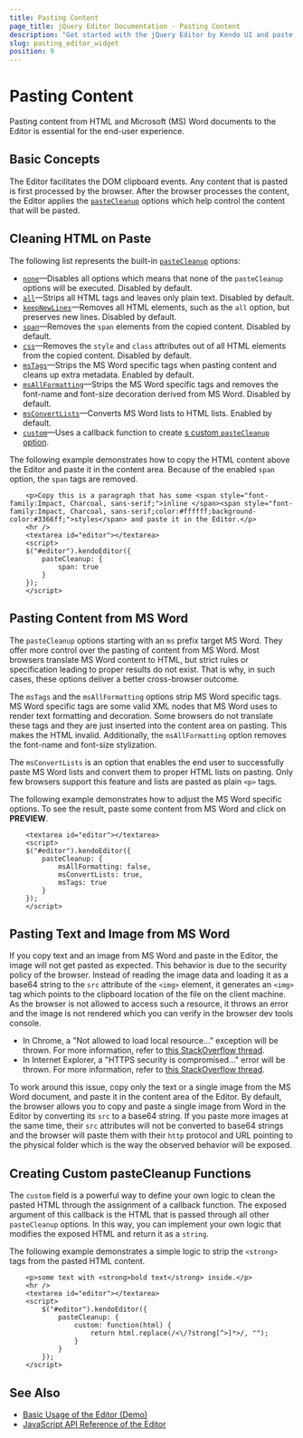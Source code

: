 ```yaml
---
title: Pasting Content
page_title: jQuery Editor Documentation - Pasting Content
description: "Get started with the jQuery Editor by Kendo UI and paste content from HTML and MS Word documents."
slug: pasting_editor_widget
position: 9
---
```


# Pasting Content

Pasting content from HTML and Microsoft (MS) Word documents to the Editor is essential for the end-user experience.

## Basic Concepts

The Editor facilitates the DOM clipboard events. Any content that is pasted is first processed by the browser. After the browser processes the content, the Editor applies the [`pasteCleanup`](/api/javascript/ui/editor/configuration/pastecleanup) options which help control the content that will be pasted.

## Cleaning HTML on Paste

The following list represents the built-in [`pasteCleanup`](/api/javascript/ui/editor/configuration/pastecleanup) options:

* [`none`](/api/javascript/ui/editor/configuration/pastecleanup.none)&mdash;Disables all options which means that none of the `pasteCleanup` options will be executed. Disabled by default.
* [`all`](/api/javascript/ui/editor/configuration/pastecleanup.all)&mdash;Strips all HTML tags and leaves only plain text. Disabled by default.
* [`keepNewLines`](/api/javascript/ui/editor/configuration/pastecleanup.keepnewlines)&mdash;Removes all HTML elements, such as the `all` option, but preserves new lines. Disabled by default.
* [`span`](/api/javascript/ui/editor/configuration/pastecleanup.span)&mdash;Removes the `span` elements from the copied content. Disabled by default.
* [`css`](/api/javascript/ui/editor/configuration/pastecleanup.css)&mdash;Removes the `style` and `class` attributes out of all HTML elements from the copied content. Disabled by default.
* [`msTags`](/api/javascript/ui/editor/configuration/pastecleanup.mstags)&mdash;Strips the MS Word specific tags when pasting content and cleans up extra metadata. Enabled by default.
* [`msAllFormatting`](/api/javascript/ui/editor/configuration/pastecleanup.msallformatting)&mdash;Strips the MS Word specific tags and removes the font-name and font-size decoration derived from MS Word. Disabled by default.
* [`msConvertLists`](/api/javascript/ui/editor/configuration/pastecleanup.msconvertlists)&mdash;Converts MS Word lists to HTML lists. Enabled by default.
* [`custom`](/api/javascript/ui/editor/configuration/pastecleanup.custom)&mdash;Uses a callback function to create [s custom `pasteCleanup` option](#create-your-own-pastecleanup-fucntion).

The following example demonstrates how to copy the HTML content above the Editor and paste it in the content area. Because of the enabled `span` option, the `span` tags are removed.

```dojo
    <p>Copy this is a paragraph that has some <span style="font-family:Impact, Charcoal, sans-serif;">inline </span><span style="font-family:Impact, Charcoal, sans-serif;color:#ffffff;background-color:#3366ff;">styles</span> and paste it in the Editor.</p>
    <hr />
    <textarea id="editor"></textarea>
    <script>
    $("#editor").kendoEditor({
        pasteCleanup: {
            span: true
        }
    });
    </script>
````

## Pasting Content from MS Word

The `pasteCleanup` options starting with an `ms` prefix target MS Word. They offer more control over the pasting of content from MS Word. Most browsers translate MS Word content to HTML, but strict rules or specification leading to proper results do not exist. That is why, in such cases, these options deliver a better cross-browser outcome.

The `msTags` and the `msAllFormatting` options strip MS Word specific tags. MS Word specific tags are some valid XML nodes that MS Word uses to render text formatting and decoration. Some browsers do not translate these tags and they are just inserted into the content area on pasting. This makes the HTML invalid. Additionally, the `msAllFormatting` option removes the font-name and font-size stylization.

The `msConvertLists` is an option that enables the end user to successfully paste MS Word lists and convert them to proper HTML lists on pasting. Only few browsers support this feature and lists are pasted as plain `<p>` tags.

The following example demonstrates how to adjust the MS Word specific options. To see the result, paste some content from MS Word and click on **PREVIEW**.

```dojo
    <textarea id="editor"></textarea>
    <script>
    $("#editor").kendoEditor({
        pasteCleanup: {
            msAllFormatting: false,
            msConvertLists: true,
            msTags: true
        }
    });
    </script>
```

## Pasting Text and Image from MS Word

If you copy text and an image from MS Word and paste in the Editor, the image will not get pasted as expected. This behavior is due to the security policy of the browser. Instead of reading the image data and loading it as a base64 string to the `src` attribute of the `<img>` element, it generates an `<img>` tag which points to the clipboard location of the file on the client machine. As the browser is not allowed to access such a resource, it throws an error and the image is not rendered which you can verify in the browser dev tools console.

* In Chrome, a "Not allowed to load local resource..." exception will be thrown. For more information, refer to [this StackOverflow thread](https://stackoverflow.com/questions/39007243/cannot-open-local-file-chrome-not-allowed-to-load-local-resource).
* In Internet Explorer, a "HTTPS security is compromised..." error will be thrown. For more information, refer to [this StackOverflow thread](https://stackoverflow.com/questions/16168132/https-security-is-compromised-error-how-to-fix).

To work around this issue, copy only the text or a single image from the MS Word document, and paste it in the content area of the Editor. By default, the browser allows you to copy and paste a single image from Word in the Editor by converting its `src` to a base64 string. If you paste more images at the same time, their `src` attributes will not be converted to base64 strings and the browser will paste them with their `http` protocol and URL pointing to the physical folder which is the way the observed behavior will be exposed.

## Creating Custom pasteCleanup Functions

The `custom` field is a powerful way to define your own logic to clean the pasted HTML through the assignment of a callback function. The exposed argument of this callback is the HTML that is passed through all other `pasteCleanup` options. In this way, you can implement your own logic that modifies the exposed HTML and return it as a `string`.

The following example demonstrates a simple logic to strip the `<strong>` tags from the pasted HTML content.

```dojo
    <p>some text with <strong>bold text</strong> inside.</p>
    <hr />
    <textarea id="editor"></textarea>
    <script>
        $("#editor").kendoEditor({
            pasteCleanup: {
                custom: function(html) {
                    return html.replace(/<\/?strong[^>]*>/, "");
                }
            }
        });
    </script>
````

## See Also

* [Basic Usage of the Editor (Demo)](https://demos.telerik.com/kendo-ui/editor/index)
* [JavaScript API Reference of the Editor](/api/javascript/ui/editor)
